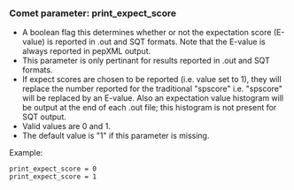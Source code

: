 ### Comet parameter: print_expect_score

- A boolean flag this determines whether or not the expectation
score (E-value) is reported in .out and SQT formats.  Note that the
E-value is always reported in pepXML output.
- This parameter is only pertinant for results reported in .out and SQT formats.
- If expect scores are chosen to be reported (i.e. value set to 1), they will replace
the number reported for the traditional "spscore" i.e. "spscore" will
be replaced by an E-value.  Also an expectation value histogram will
be output at the end of each .out file; this histogram is not present
for SQT output.
- Valid values are 0 and 1.
- The default value is "1" if this parameter is missing.

Example:
```
print_expect_score = 0
print_expect_score = 1
```
